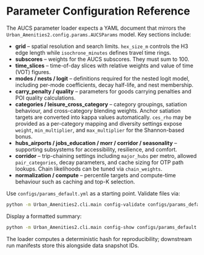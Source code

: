 # Parameter Configuration Reference

The AUCS parameter loader expects a YAML document that mirrors the
`Urban_Amenities2.config.params.AUCSParams` model. Key sections include:

- **grid** – spatial resolution and search limits. `hex_size_m` controls the
  H3 edge length while `isochrone_minutes` defines travel time rings.
- **subscores** – weights for the AUCS subscores. They must sum to 100.
- **time_slices** – time-of-day slices with relative weights and value of time
  (VOT) figures.
- **modes / nests / logit** – definitions required for the nested logit model,
  including per-mode coefficients, decay half-life, and nest membership.
- **carry_penalty / quality** – parameters for goods carrying penalties and POI
  quality calculations.
- **categories / leisure_cross_category** – category groupings, satiation
  behaviour, and cross-category blending weights. Anchor satiation targets are
  converted into kappa values automatically. `ces_rho` may be provided as a
  per-category mapping and diversity settings expose `weight`,
  `min_multiplier`, and `max_multiplier` for the Shannon-based bonus.
- **hubs_airports / jobs_education / morr / corridor / seasonality** –
  supporting subsystems for accessibility, resilience, and comfort.
- **corridor** – trip-chaining settings including `major_hubs` per metro,
  allowed `pair_categories`, decay parameters, and cache sizing for OTP path
  lookups. Chain likelihoods can be tuned via `chain_weights`.
- **normalization / compute** – percentile targets and compute-time behaviour
  such as caching and top-K selection.

Use `configs/params_default.yml` as a starting point. Validate files via:

```bash
python -m Urban_Amenities2.cli.main config-validate configs/params_default.yml
```

Display a formatted summary:

```bash
python -m Urban_Amenities2.cli.main config-show configs/params_default.yml
```

The loader computes a deterministic hash for reproducibility; downstream run
manifests store this alongside data snapshot IDs.

